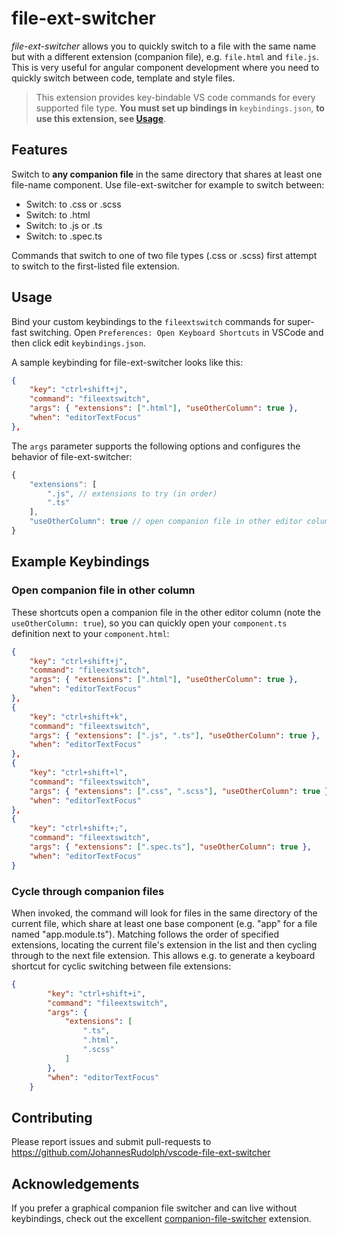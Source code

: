 # file-ext-switcher 

*file-ext-switcher* allows you to quickly switch to a file with the same name but with a different extension (companion file), e.g. `file.html` and `file.js`.
This is very useful for angular component development where you need to quickly switch between code, template and style files.

> This extension provides key-bindable VS code commands for every supported file type. 
**You must set up bindings in** `keybindings.json`, **to use this extension, see [Usage](#usage)**.

## Features
Switch to **any companion file** in the same directory that shares at least one file-name component. Use file-ext-switcher for example to switch between:

* Switch: to .css or .scss
* Switch: to .html
* Switch: to .js or .ts
* Switch: to .spec.ts

Commands that switch to one of two file types (.css or .scss) first attempt to switch to the first-listed file extension. 

## Usage

Bind your custom keybindings to the `fileextswitch` commands for super-fast switching. 
Open `Preferences: Open Keyboard Shortcuts` in VSCode and then click edit `keybindings.json`. 

A sample keybinding for file-ext-switcher looks like this: 
```json
{
    "key": "ctrl+shift+j",
    "command": "fileextswitch",
    "args": { "extensions": [".html"], "useOtherColumn": true }, 
    "when": "editorTextFocus"
},
```
 
 The `args` parameter supports the following options and configures the behavior of file-ext-switcher:

```js
{
    "extensions": [
        ".js", // extensions to try (in order)
        ".ts"
    ],
    "useOtherColumn": true // open companion file in other editor column (default false)
}
```

## Example Keybindings

### Open companion file in other column
These shortcuts open a companion file in the other editor column (note the `useOtherColumn: true`), so you can quickly open your `component.ts` definition next to your `component.html`:

```json
{
    "key": "ctrl+shift+j",
    "command": "fileextswitch",
    "args": { "extensions": [".html"], "useOtherColumn": true }, 
    "when": "editorTextFocus"
},
{
    "key": "ctrl+shift+k",
    "command": "fileextswitch",
    "args": { "extensions": [".js", ".ts"], "useOtherColumn": true }, 
    "when": "editorTextFocus"
},
{
    "key": "ctrl+shift+l",
    "command": "fileextswitch",
    "args": { "extensions": [".css", ".scss"], "useOtherColumn": true }, 
    "when": "editorTextFocus"
},
{
    "key": "ctrl+shift+;",
    "command": "fileextswitch",
    "args": { "extensions": [".spec.ts"], "useOtherColumn": true }, 
    "when": "editorTextFocus"
}
```

### Cycle through companion files

When invoked, the command will look for files in the same directory of the current file, which share at least one base component (e.g. "app" for a file named "app.module.ts"). Matching follows the order of specified extensions, locating the current file's extension in the list and then cycling through to the next file extension. This allows e.g. to generate a keyboard shortcut for cyclic switching between file extensions: 

```json
{
        "key": "ctrl+shift+i",
        "command": "fileextswitch",
        "args": {
            "extensions": [
                ".ts",
                ".html",
                ".scss"
            ]
        },
        "when": "editorTextFocus"
    }
```

## Contributing
Please report issues and submit pull-requests to https://github.com/JohannesRudolph/vscode-file-ext-switcher

## Acknowledgements
If you prefer a graphical companion file switcher and can live without keybindings, check out the excellent [companion-file-switcher](https://marketplace.visualstudio.com/items?itemName=ClementVidal.companion-file-switcher) extension. 
